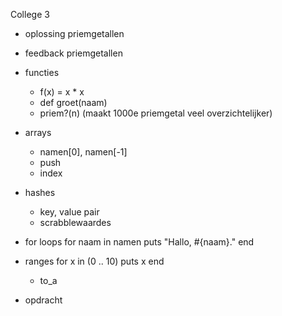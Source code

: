 College 3

- oplossing priemgetallen
- feedback priemgetallen

- functies
  + f(x) = x * x
  + def groet(naam)
  + priem?(n) (maakt 1000e priemgetal veel overzichtelijker)

- arrays
  + namen[0], namen[-1]
  + push
  + index

- hashes
  + key, value pair
  + scrabblewaardes

- for loops
  for naam in namen
    puts "Hallo, #{naam}."
  end

- ranges
  for x in (0 .. 10)
    puts x
  end

  + to_a

- opdracht
